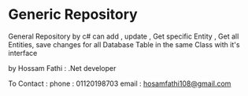 # Generic Repository
General  Repository by c# can add  , update   , Get  specific Entity   , Get all Entities, save changes  for all Database Table  in  the  same Class  with it's interface  

by Hossam Fathi :  .Net developer 

To  Contact : 
    phone :  01120198703 
    email :  hosamfathi108@gmail.com
    
